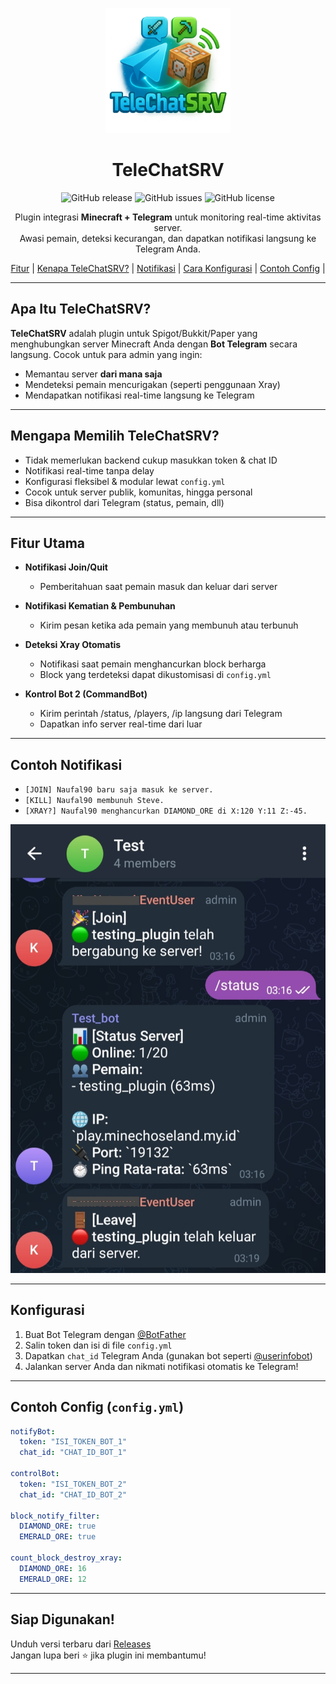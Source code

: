 <p align="center">
  <img src=".github/assets/logo.PNG" alt="TeleChatSRV Logo" width="200"/>
</p>

<h1 align="center">TeleChatSRV</h1>

<p align="center">
  <img alt="GitHub release" src="https://img.shields.io/github/v/release/Naufal90/TeleChatSRV">
  <img alt="GitHub issues" src="https://img.shields.io/github/issues/Naufal90/TeleChatSRV">
  <img alt="GitHub license" src="https://img.shields.io/github/license/Naufal90/TeleChatSRV">
</p>

<p align="center">
  Plugin integrasi <strong>Minecraft + Telegram</strong> untuk monitoring real-time aktivitas server.<br/>
  Awasi pemain, deteksi kecurangan, dan dapatkan notifikasi langsung ke Telegram Anda.
</p>

<p align="center">
  <a href="#fitur-utama">Fitur</a>  |  
  <a href="#mengapa-memilih-telechatsrv">Kenapa TeleChatSRV?</a>  |  
  <a href="#contoh-notifikasi">Notifikasi</a>  |  
  <a href="#konfigurasi">Cara Konfigurasi</a>  |  
  <a href="#contoh-config">Contoh Config</a>  |  
</p>

---

## Apa Itu TeleChatSRV?

**TeleChatSRV** adalah plugin untuk Spigot/Bukkit/Paper yang menghubungkan server Minecraft Anda dengan **Bot Telegram** secara langsung. Cocok untuk para admin yang ingin:

- Memantau server **dari mana saja**
- Mendeteksi pemain mencurigakan (seperti penggunaan Xray)
- Mendapatkan notifikasi real-time langsung ke Telegram

---

## Mengapa Memilih TeleChatSRV?

- Tidak memerlukan backend cukup masukkan token & chat ID
- Notifikasi real-time tanpa delay
- Konfigurasi fleksibel & modular lewat `config.yml`
- Cocok untuk server publik, komunitas, hingga personal
- Bisa dikontrol dari Telegram (status, pemain, dll)

---

## Fitur Utama

- **Notifikasi Join/Quit**
  - Pemberitahuan saat pemain masuk dan keluar dari server

- **Notifikasi Kematian & Pembunuhan**
  - Kirim pesan ketika ada pemain yang membunuh atau terbunuh

- **Deteksi Xray Otomatis**
  - Notifikasi saat pemain menghancurkan block berharga
  - Block yang terdeteksi dapat dikustomisasi di `config.yml`

- **Kontrol Bot 2 (CommandBot)**
  - Kirim perintah /status, /players, /ip langsung dari Telegram
  - Dapatkan info server real-time dari luar

---

## Contoh Notifikasi

- `[JOIN] Naufal90 baru saja masuk ke server.`
- `[KILL] Naufal90 membunuh Steve.`
- `[XRAY?] Naufal90 menghancurkan DIAMOND_ORE di X:120 Y:11 Z:-45.`

![Contoh Notif](.github/assets/sample_notification.png)

---

## Konfigurasi

1. Buat Bot Telegram dengan [@BotFather](https://t.me/BotFather)
2. Salin token dan isi di file `config.yml`
3. Dapatkan `chat_id` Telegram Anda (gunakan bot seperti [@userinfobot](https://t.me/userinfobot))
4. Jalankan server Anda dan nikmati notifikasi otomatis ke Telegram!

---

## Contoh Config (`config.yml`)

```yaml
notifyBot:
  token: "ISI_TOKEN_BOT_1"
  chat_id: "CHAT_ID_BOT_1"

controlBot:
  token: "ISI_TOKEN_BOT_2"
  chat_id: "CHAT_ID_BOT_2"

block_notify_filter:
  DIAMOND_ORE: true
  EMERALD_ORE: true

count_block_destroy_xray:
  DIAMOND_ORE: 16
  EMERALD_ORE: 12
```

---

## Siap Digunakan!

Unduh versi terbaru dari [Releases](https://github.com/Naufal90/TeleChatSRV/releases)  
Jangan lupa beri ⭐ jika plugin ini membantumu!

---
